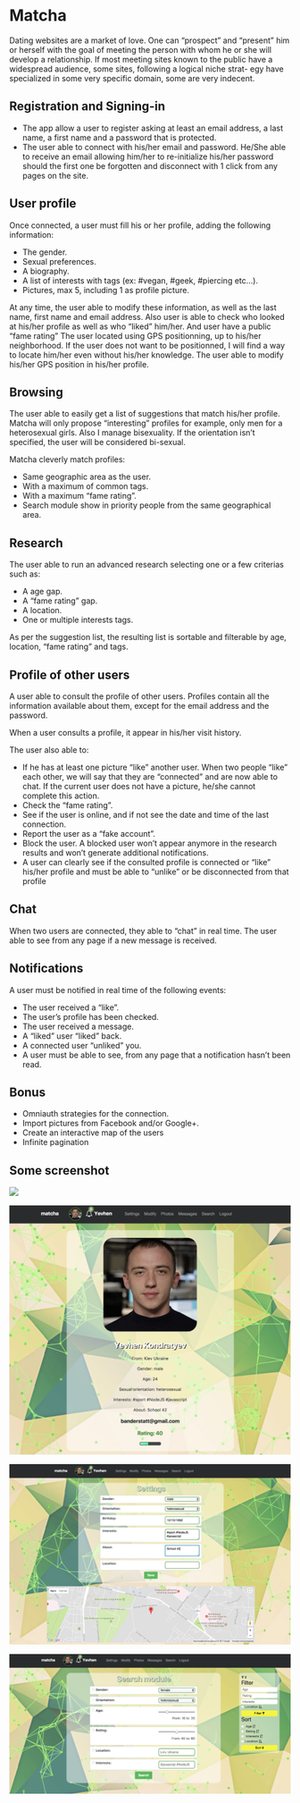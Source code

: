 # Matcha

Dating websites are a market of love. One can “prospect” and “present” him or herself
with the goal of meeting the person with whom he or she will develop a relationship. If
most meeting sites known to the public have a widespread audience, some sites, following
a logical niche strat- egy have specialized in some very specific domain, some are very
indecent.

## Registration and Signing-in

 -   The app allow a user to register asking at least an email address, a last name, a first name and a password that is protected.
 -  The user able to connect with his/her email and password. He/She able to receive an email allowing him/her to re-initialize his/her password should the first one be forgotten and disconnect with 1 click from any pages on the site.

## User profile
Once connected, a user must fill his or her profile, adding the following information:
  - The gender.
  - Sexual preferences.
 -  A biography.
 - A list of interests with tags (ex: #vegan, #geek, #piercing etc...).
 -  Pictures, max 5, including 1 as profile picture.

At any time, the user able to modify these information, as well as the last name, first name and email address. Also user is able to check who looked at his/her profile as well as who “liked” him/her. And user have a public “fame rating”
The user located using GPS positionning, up to his/her neighborhood. If the user does not want to be positionned, I will find a way to locate him/her even without his/her knowledge. The user able to modify his/her GPS position in his/her profile.

## Browsing
The user able to easily get a list of suggestions that match his/her profile.
Matcha will only propose “interesting” profiles for example, only men for a heterosexual girls. Also I manage bisexuality. If the orientation isn’t specified, the user will be considered bi-sexual.

Matcha cleverly match profiles:
 -  Same geographic area as the user.
 -  With a maximum of common tags.
 - With a maximum “fame rating”.
 - Search module show in priority people from the same geographical area.
 
## Research
The user able to run an advanced research selecting one or a few criterias such as:
 -  A age gap.
 -  A “fame rating” gap.
 -  A location.
 -  One or multiple interests tags.

As per the suggestion list, the resulting list is sortable and filterable by age, location, “fame rating” and tags.

## Profile of other users
A user able to consult the profile of other users. Profiles contain all the information available about them, except for the email address and the password.
	
When a user consults a profile, it appear in his/her visit history.

The user also able to:
 -  If he has at least one picture “like” another user. When two people “like” each other, we will say that they are “connected” and are now able to chat. If the current user does not have a picture, he/she cannot complete this action.
 -  Check the “fame rating”.
 -  See if the user is online, and if not see the date and time of the last connection.
 -  Report the user as a “fake account”.
 -  Block the user. A blocked user won’t appear anymore in the research results and won’t generate additional notifications.
 -  A user can clearly see if the consulted profile is connected or “like” his/her profile and must be able to “unlike” or be disconnected from that profile

## Chat
When two users are connected, they able to “chat” in real time. The user able to see from any page if a new message is received.

## Notifications
A user must be notified in real time of the following events:
 -  The user received a “like”.
 -  The user’s profile has been checked.
 -  The user received a message.
 -  A “liked” user “liked” back.
 -  A connected user “unliked” you.
 -  A user must be able to see, from any page that a notification hasn’t been read.

## Bonus
 -  Omniauth strategies for the connection.
 -  Import pictures from Facebook and/or Google+.
 -  Create an interactive map of the users
 -  Infinite pagination

## Some screenshot

[![](https://raw.githubusercontent.com/ykondrat/matcha42/master/screen/auth.png)]()

[![](https://raw.githubusercontent.com/ykondrat/matcha42/master/screen/profile.png)]()

[![](https://raw.githubusercontent.com/ykondrat/matcha42/master/screen/settings.png)]()

[![](https://raw.githubusercontent.com/ykondrat/matcha42/master/screen/search-module.png)]()